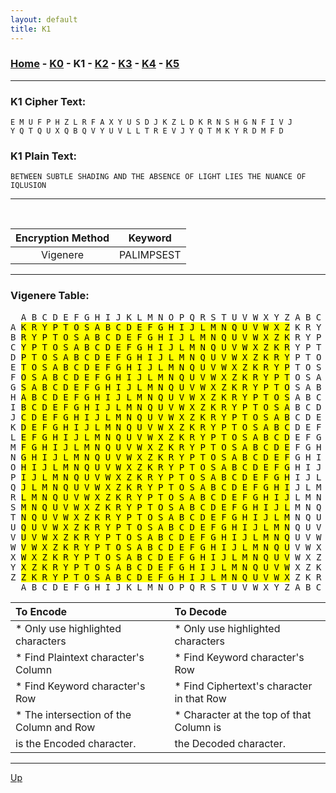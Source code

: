 ```yaml
---
layout: default
title: K1
---
```


### [Home](../README.md) - [K0](./K0.md) - K1 - [K2](./K2.md) - [K3](./K3.md) - [K4](./K4.md) - [K5](./K5.md)

---

### K1 Cipher Text:

```
E M U F P H Z L R F A X Y U S D J K Z L D K R N S H G N F I V J
Y Q T Q U X Q B Q V Y U V L L T R E V J Y Q T M K Y R D M F D
```

### K1 Plain Text:

```
BETWEEN SUBTLE SHADING AND THE ABSENCE OF LIGHT LIES THE NUANCE OF IQLUSION
```

---

<br>

|     Encryption Method     |     Keyword     |
|:-------------------------:|:---------------:|
| Vigenere                  | PALIMPSEST      |

---

### Vigenere Table:

<pre>
  A B C D E F G H I J K L M N O P Q R S T U V W X Y Z A B C D
A <mark>K R Y P T O S A B C D E F G H I J L M N Q U V W X Z</mark> K R Y P
B <mark>R Y P T O S A B C D E F G H I J L M N Q U V W X Z K</mark> R Y P T
C <mark>Y P T O S A B C D E F G H I J L M N Q U V W X Z K R</mark> Y P T O
D <mark>P T O S A B C D E F G H I J L M N Q U V W X Z K R Y</mark> P T O S
E <mark>T O S A B C D E F G H I J L M N Q U V W X Z K R Y P</mark> T O S A
F <mark>O S A B C D E F G H I J L M N Q U V W X Z K R Y P T</mark> O S A B
G <mark>S A B C D E F G H I J L M N Q U V W X Z K R Y P T O</mark> S A B C
H <mark>A B C D E F G H I J L M N Q U V W X Z K R Y P T O S</mark> A B C D
I <mark>B C D E F G H I J L M N Q U V W X Z K R Y P T O S A</mark> B C D E
J <mark>C D E F G H I J L M N Q U V W X Z K R Y P T O S A B</mark> C D E F
K <mark>D E F G H I J L M N Q U V W X Z K R Y P T O S A B C</mark> D E F G
L <mark>E F G H I J L M N Q U V W X Z K R Y P T O S A B C D</mark> E F G H
M <mark>F G H I J L M N Q U V W X Z K R Y P T O S A B C D E</mark> F G H I
N <mark>G H I J L M N Q U V W X Z K R Y P T O S A B C D E F</mark> G H I J L
O <mark>H I J L M N Q U V W X Z K R Y P T O S A B C D E F G</mark> H I J L
P <mark>I J L M N Q U V W X Z K R Y P T O S A B C D E F G H</mark> I J L M
Q <mark>J L M N Q U V W X Z K R Y P T O S A B C D E F G H I</mark> J L M N
R <mark>L M N Q U V W X Z K R Y P T O S A B C D E F G H I J</mark> L M N Q
S <mark>M N Q U V W X Z K R Y P T O S A B C D E F G H I J L</mark> M N Q U
T <mark>N Q U V W X Z K R Y P T O S A B C D E F G H I J L M</mark> N Q U V
U <mark>Q U V W X Z K R Y P T O S A B C D E F G H I J L M N</mark> Q U V W
V <mark>U V W X Z K R Y P T O S A B C D E F G H I J L M N Q</mark> U V W X
W <mark>V W X Z K R Y P T O S A B C D E F G H I J L M N Q U</mark> V W X Z
X <mark>W X Z K R Y P T O S A B C D E F G H I J L M N Q U V</mark> W X Z K
Y <mark>X Z K R Y P T O S A B C D E F G H I J L M N Q U V W</mark> X Z K R
Z <mark>Z K R Y P T O S A B C D E F G H I J L M N Q U V W X</mark> Z K R Y
  A B C D E F G H I J K L M N O P Q R S T U V W X Y Z A B C D
</pre>

| To Encode                                 | To Decode                                 |
|:------------------------------------------|:------------------------------------------|
| * Only use highlighted characters         | * Only use highlighted characters         |
| * Find Plaintext character's Column       | * Find Keyword character's Row            |
| * Find Keyword character's Row            | * Find Ciphertext's character in that Row |
| * The intersection of the Column and Row  | * Character at the top of that Column is  |
|      is the Encoded character.            |      the Decoded character.               |

---

[Up](../README.md)
